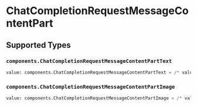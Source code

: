 # ChatCompletionRequestMessageContentPart


## Supported Types

### `components.ChatCompletionRequestMessageContentPartText`

```python
value: components.ChatCompletionRequestMessageContentPartText = /* values here */
```

### `components.ChatCompletionRequestMessageContentPartImage`

```python
value: components.ChatCompletionRequestMessageContentPartImage = /* values here */
```

